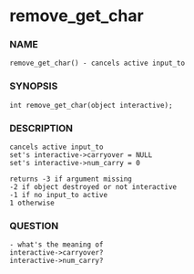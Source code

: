 # remove_get_char

### NAME

    remove_get_char() - cancels active input_to

### SYNOPSIS

    int remove_get_char(object interactive);

### DESCRIPTION

    cancels active input_to
    set's interactive->carryover = NULL
    set's interactive->num_carry = 0

    returns -3 if argument missing
    -2 if object destroyed or not interactive
    -1 if no input_to active
    1 otherwise

### QUESTION

    - what's the meaning of
    interactive->carryover?
    interactive->num_carry?
